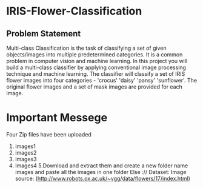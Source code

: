 # IRIS-Flower-Classification
## Problem Statement
Multi-class Classification is the task of classifying a set of given objects/images into multiple predetermined categories. It is a common problem in computer vision and machine learning.
In this project you will build a multi-class classifier by applying conventional image processing
technique and machine learning. The classifier will classify a set of IRIS flower images into four
categories - 'crocus' 'daisy' 'pansy' 'sunflower'.
The original flower images and a set of mask images are provided for each image.

# Important Messege
Four Zip files have been uploaded
1. images1
2. images2
3. images3
4. images4
5.Download and extract them and create a new folder name images and paste all the images in one folder 
Else :// Dataset: Image source: (http://www.robots.ox.ac.uk/~vgg/data/flowers/17/index.html)
